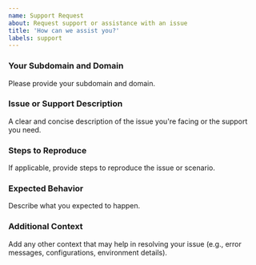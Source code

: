 ```yaml
---
name: Support Request
about: Request support or assistance with an issue
title: 'How can we assist you?'
labels: support
---
```


### Your Subdomain and Domain
Please provide your subdomain and domain.

### Issue or Support Description
A clear and concise description of the issue you're facing or the support you need.

### Steps to Reproduce
If applicable, provide steps to reproduce the issue or scenario.

### Expected Behavior
Describe what you expected to happen.

### Additional Context
Add any other context that may help in resolving your issue (e.g., error messages, configurations, environment details).
